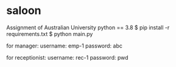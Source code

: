 # saloon
Assignment of Australian University
python == 3.8
$ pip install -r requirements.txt
$ python main.py

for manager:
username: emp-1
password: abc

for receptionist:
username: rec-1
password: pwd
